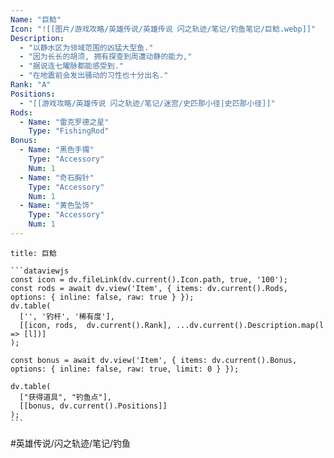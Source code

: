 ```yaml
---
Name: "巨鲶"
Icon: "![[图片/游戏攻略/英雄传说/英雄传说 闪之轨迹/笔记/钓鱼笔记/巨鲶.webp]]"
Description:
  - "以静水区为领域范围的凶猛大型鱼."
  - "因为长长的胡须, 拥有探查到周遭动静的能力,"
  - "据说连七曜脉都能感受到."
  - "在地震前会发出骚动的习性也十分出名."
Rank: "A"
Positions:
  - "[[游戏攻略/英雄传说 闪之轨迹/笔记/迷宫/史匹那小径|史匹那小径]]"
Rods:
  - Name: "雷克罗德之星"
    Type: "FishingRod"
Bonus: 
  - Name: "黑色手镯"
    Type: "Accessory"
    Num: 1
  - Name: "奇石胸针"
    Type: "Accessory"
    Num: 1
  - Name: "黄色坠饰"
    Type: "Accessory"
    Num: 1
---
```

````ad-fish
title: 巨鲶

```dataviewjs
const icon = dv.fileLink(dv.current().Icon.path, true, '100');
const rods = await dv.view('Item', { items: dv.current().Rods, options: { inline: false, raw: true } });
dv.table(
  ['', '钓杆', '稀有度'],
  [[icon, rods,  dv.current().Rank], ...dv.current().Description.map(l => [l])]
);

const bonus = await dv.view('Item', { items: dv.current().Bonus, options: { inline: false, raw: true, limit: 0 } });

dv.table(
  ["获得道具", "钓鱼点"],
  [[bonus, dv.current().Positions]]
);
```
````

#英雄传说/闪之轨迹/笔记/钓鱼